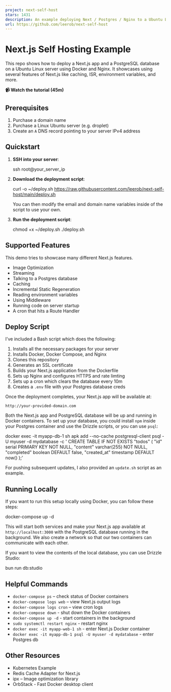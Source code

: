 ```yaml
---
project: next-self-host
stars: 1431
description: An example deploying Next / Postgres / Nginx to a Ubuntu Linux server.
url: https://github.com/leerob/next-self-host
---
```


Next.js Self Hosting Example
============================

This repo shows how to deploy a Next.js app and a PostgreSQL database on a Ubuntu Linux server using Docker and Nginx. It showcases using several features of Next.js like caching, ISR, environment variables, and more.

**📹 Watch the tutorial (45m)**

Prerequisites
-------------

1.  Purchase a domain name
2.  Purchase a Linux Ubuntu server (e.g. droplet)
3.  Create an `A` DNS record pointing to your server IPv4 address

Quickstart
----------

1.  **SSH into your server**:
    
    ssh root@your\_server\_ip
    
2.  **Download the deployment script**:
    
    curl -o ~/deploy.sh https://raw.githubusercontent.com/leerob/next-self-host/main/deploy.sh
    
    You can then modify the email and domain name variables inside of the script to use your own.
    
3.  **Run the deployment script**:
    
    chmod +x ~/deploy.sh
    ./deploy.sh
    

Supported Features
------------------

This demo tries to showcase many different Next.js features.

-   Image Optimization
-   Streaming
-   Talking to a Postgres database
-   Caching
-   Incremental Static Regeneration
-   Reading environment variables
-   Using Middleware
-   Running code on server startup
-   A cron that hits a Route Handler

Deploy Script
-------------

I've included a Bash script which does the following:

1.  Installs all the necessary packages for your server
2.  Installs Docker, Docker Compose, and Nginx
3.  Clones this repository
4.  Generates an SSL certificate
5.  Builds your Next.js application from the Dockerfile
6.  Sets up Nginx and configures HTTPS and rate limting
7.  Sets up a cron which clears the database every 10m
8.  Creates a `.env` file with your Postgres database creds

Once the deployment completes, your Next.js app will be available at:

```
http://your-provided-domain.com
```

Both the Next.js app and PostgreSQL database will be up and running in Docker containers. To set up your database, you could install `npm` inside your Postgres container and use the Drizzle scripts, or you can use `psql`:

docker exec -it myapp-db-1 sh
apk add --no-cache postgresql-client
psql -U myuser -d mydatabase -c '
CREATE TABLE IF NOT EXISTS "todos" (
  "id" serial PRIMARY KEY NOT NULL,
  "content" varchar(255) NOT NULL,
  "completed" boolean DEFAULT false,
  "created\_at" timestamp DEFAULT now()
);'

For pushing subsequent updates, I also provided an `update.sh` script as an example.

Running Locally
---------------

If you want to run this setup locally using Docker, you can follow these steps:

docker-compose up -d

This will start both services and make your Next.js app available at `http://localhost:3000` with the PostgreSQL database running in the background. We also create a network so that our two containers can communicate with each other.

If you want to view the contents of the local database, you can use Drizzle Studio:

bun run db:studio

Helpful Commands
----------------

-   `docker-compose ps` – check status of Docker containers
-   `docker-compose logs web` – view Next.js output logs
-   `docker-compose logs cron` – view cron logs
-   `docker-compose down` - shut down the Docker containers
-   `docker-compose up -d` - start containers in the background
-   `sudo systemctl restart nginx` - restart nginx
-   `docker exec -it myapp-web-1 sh` - enter Next.js Docker container
-   `docker exec -it myapp-db-1 psql -U myuser -d mydatabase` - enter Postgres db

Other Resources
---------------

-   Kubernetes Example
-   Redis Cache Adapter for Next.js
-   ipx – Image optimization library
-   OrbStack - Fast Docker desktop client
